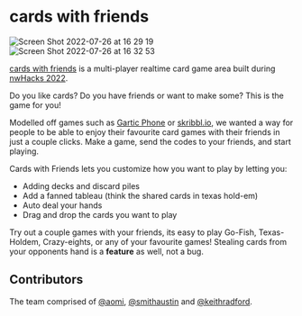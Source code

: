 # cards with friends

![Screen Shot 2022-07-26 at 16 29 19](https://user-images.githubusercontent.com/1757744/181129545-8ce5eef2-2c76-411c-8137-95311d8db676.png)
![Screen Shot 2022-07-26 at 16 32 53](https://user-images.githubusercontent.com/1757744/181129780-8f345ed9-765b-467d-885a-4e669a8d8099.png)



[cards with friends](https://cards-with-friends.fly.dev/) is a multi-player realtime card game area built during [nwHacks 2022](https://www.nwhacks.io/).

Do you like cards? Do you have friends or want to make some? This is the game for you!

Modelled off games such as [Gartic Phone](https://garticphone.com/) or [skribbl.io](https://skribbl.io/), we wanted a way for people to be able to enjoy their favourite card games with their friends in just a couple clicks. Make a game, send the codes to your friends, and start playing.

Cards with Friends lets you customize how you want to play by letting you:

- Adding decks and discard piles
- Add a fanned tableau (think the shared cards in texas hold-em)
- Auto deal your hands
- Drag and drop the cards you want to play

Try out a couple games with your friends, its easy to play Go-Fish, Texas-Holdem, Crazy-eights, or any of your favourite games! Stealing cards from your opponents hand is a **feature** as well, not a bug.

## Contributors

The team comprised of [@aomi](https://github.com/aomi), [@smithaustin](https://github.com/smithaustin) and [@keithradford](https://github.com/keithradford).
